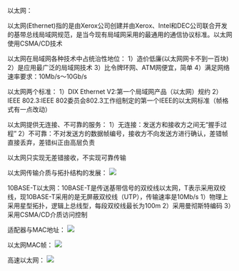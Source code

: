 以太网：

以太网(Ethernet)指的是由Xerox公司创建并由Xerox、Intel和DEC公司联合开发的基带总线局域网规范，是当今现有局域网采用的最通用的通信协议标准。以太网使用CSMA/CD技术

以太网在局域网各种技术中占统治性地位：
1）造价低廉(以太网网卡不到一百块)
2）是应用最广泛的局域网技术
3）比令牌环网、ATM网便宜，简单
4）满足网络速率要求：10Mb/s～10Gb/s

以太网两个标准：
1）DIX Ethernet V2:第一个局域网产品（以太网）规约
2）IEEE 802.3:IEEE 802委员会802.3工作组制定的第一个IEEE的以太网标准（帧格式有一点改动）

以太网提供无连接、不可靠的服务：
1）无连接：发送方和接收方之间无“握手过程”
2）不可靠：不对发送方的数据帧编号，接收方不向发送方进行确认，差错帧直接丢弃，差错纠正由高层负责

以太网只实现无差错接收，不实现可靠传输

以太网传输介质与拓扑结构的发展：
![](https://tva1.sinaimg.cn/large/008eGmZEly1gosf5yxwrfj30vk0eytfb.jpg)

10BASE-T以太网：10BASE-T是传送基带信号的双绞线以太网，T表示采用双绞线，现10BASE-T采用的是无屏蔽双绞线（UTP），传输速率是10Mb/s
1）物理上采用星型拓扑，逻辑上总线型，每段双绞线最长为100m
2）采用曼彻斯特编码
3）采用CSMA/CD介质访问控制

适配器与MAC地址：
![](https://tva1.sinaimg.cn/large/008eGmZEly1gosfaf879wj311b0cjjzs.jpg)

以太网MAC帧：
![](https://tva1.sinaimg.cn/large/008eGmZEly1gosfas36i2j30y70eowlv.jpg)

高速以太网：
![](https://tva1.sinaimg.cn/large/008eGmZEly1gosfb2r4s5j30uz0fn469.jpg)
